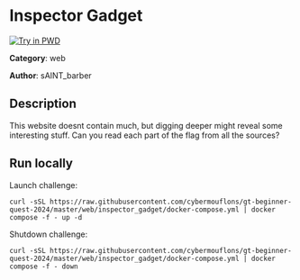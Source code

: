 # Inspector Gadget

[![Try in PWD](https://raw.githubusercontent.com/play-with-docker/stacks/master/assets/images/button.png)](https://labs.play-with-docker.com/?stack=https://raw.githubusercontent.com/cybermouflons/gt-beginner-quest-2024/master/web/inspector_gadget/docker-compose.yml)


**Category**: web

**Author**: sAINT_barber

## Description

This website doesnt contain much, but digging deeper might reveal some interesting stuff.
Can you read each part of the flag from all the sources?



## Run locally

Launch challenge:
```
curl -sSL https://raw.githubusercontent.com/cybermouflons/gt-beginner-quest-2024/master/web/inspector_gadget/docker-compose.yml | docker compose -f - up -d
```

Shutdown challenge:
```
curl -sSL https://raw.githubusercontent.com/cybermouflons/gt-beginner-quest-2024/master/web/inspector_gadget/docker-compose.yml | docker compose -f - down
```
